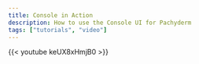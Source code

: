 ```yaml
---
title: Console in Action
description: How to use the Console UI for Pachyderm
tags: ["tutorials", "video"]
---
```


{{< youtube keUX8xHmjB0 >}}